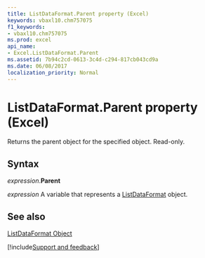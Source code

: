 ```yaml
---
title: ListDataFormat.Parent property (Excel)
keywords: vbaxl10.chm757075
f1_keywords:
- vbaxl10.chm757075
ms.prod: excel
api_name:
- Excel.ListDataFormat.Parent
ms.assetid: 7b94c2cd-0613-3c4d-c294-817cb043cd9a
ms.date: 06/08/2017
localization_priority: Normal
---
```



# ListDataFormat.Parent property (Excel)

Returns the parent object for the specified object. Read-only.


## Syntax

_expression_.**Parent**

_expression_ A variable that represents a [ListDataFormat](Excel.ListDataFormat.md) object.


## See also


[ListDataFormat Object](Excel.ListDataFormat.md)

[!include[Support and feedback](~/includes/feedback-boilerplate.md)]